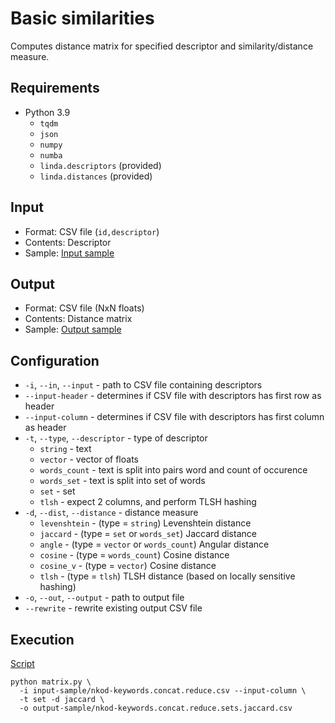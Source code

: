 # Basic similarities

Computes distance matrix for specified descriptor and similarity/distance measure.

## Requirements

- Python 3.9
    - `tqdm`
    - `json`
    - `numpy`
    - `numba`
    - `linda.descriptors` (provided)
    - `linda.distances` (provided)


## Input

- Format: CSV file (`id,descriptor`)
- Contents: Descriptor
- Sample: [Input sample](input-sample/nkod-keywords.concat.reduce.csv)

## Output

- Format: CSV file (NxN floats)
- Contents: Distance matrix
- Sample: [Output sample](output-sample/nkod-keywords.concat.reduce.sets.jaccard.csv)

## Configuration

- `-i`, `--in`, `--input` - path to CSV file containing descriptors
- `--input-header` - determines if CSV file with descriptors has first row as header
- `--input-column` - determines if CSV file with descriptors has first column as header
- `-t`, `--type`, `--descriptor` - type of descriptor
    - `string` - text
    - `vector` - vector of floats
    - `words_count` - text is split into pairs word and count of occurence
    - `words_set` - text is split into set of words
    - `set` - set
    - `tlsh` - expect 2 columns, and perform TLSH hashing
- `-d`, `--dist`, `--distance` - distance measure
    - `levenshtein` - (type = `string`) Levenshtein distance
    - `jaccard` - (type = `set` or `words_set`) Jaccard distance
    - `angle` - (type = `vector` or `words_count`) Angular distance
    - `cosine` - (type = `words_count`) Cosine distance
    - `cosine_v` - (type = `vector`) Cosine distance
    - `tlsh` - (type = `tlsh`) TLSH distance (based on locally sensitive hashing)
- `-o`, `--out`, `--output` - path to output file
- `--rewrite` - rewrite existing output CSV file

## Execution

[Script](script)
```shell
python matrix.py \
  -i input-sample/nkod-keywords.concat.reduce.csv --input-column \
  -t set -d jaccard \
  -o output-sample/nkod-keywords.concat.reduce.sets.jaccard.csv
```